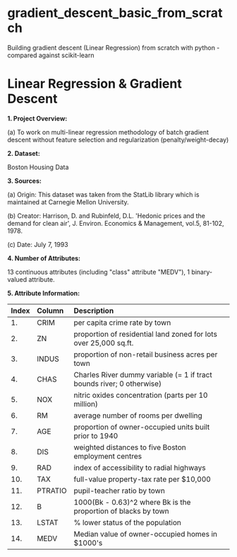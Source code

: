 # gradient_descent_basic_from_scratch
Building gradient descent (Linear Regression) from scratch with python - compared against scikit-learn

# Linear Regression & Gradient Descent
**1. Project Overview:**

   (a) To work on multi-linear regression methodology of batch gradient descent without feature selection and regularization (penalty/weight-decay)

**2. Dataset:** 

Boston Housing Data

**3. Sources:**

   (a) Origin:  This dataset was taken from the StatLib library which is
                maintained at Carnegie Mellon University.
                
   (b) Creator:  Harrison, D. and Rubinfeld, D.L. 'Hedonic prices and the 
                 demand for clean air', J. Environ. Economics & Management,
                 vol.5, 81-102, 1978.
                 
   (c) Date: July 7, 1993
   
**4. Number of Attributes:**

13 continuous attributes (including "class" attribute "MEDV"), 1 binary-valued attribute.

**5. Attribute Information:**

| Index | Column | Description |
| :-- | :-- | :-- |
|1. | CRIM | per capita crime rate by town |
|2. | ZN | proportion of residential land zoned for lots over 25,000 sq.ft. |
|3. | INDUS | proportion of non-retail business acres per town |
|4. | CHAS | Charles River dummy variable (= 1 if tract bounds river; 0 otherwise) |
|5. | NOX | nitric oxides concentration (parts per 10 million) |
|6. | RM | average number of rooms per dwelling |
|7. | AGE | proportion of owner-occupied units built prior to 1940 |
|8. | DIS | weighted distances to five Boston employment centres |
|9. | RAD | index of accessibility to radial highways |
|10. | TAX | full-value property-tax rate per \$10,000 |
|11. | PTRATIO | pupil-teacher ratio by town |
|12. | B | 1000(Bk - 0.63)^2 where Bk is the proportion of blacks by town |
|13. | LSTAT | % lower status of the population |
|14. | MEDV | Median value of owner-occupied homes in \$1000's |
